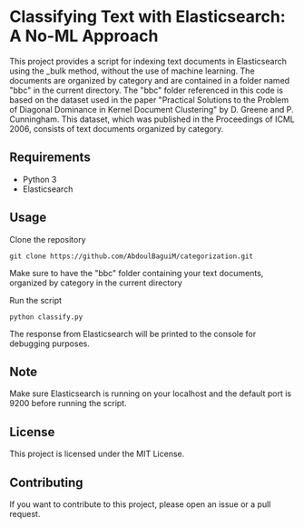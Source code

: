 # Classifying Text with Elasticsearch: A No-ML Approach

This project provides a script for indexing text documents in Elasticsearch using the \_bulk method, without the use of machine learning. The documents are organized by category and are contained in a folder named "bbc" in the current directory. The "bbc" folder referenced in this code is based on the dataset used in the paper "Practical Solutions to the Problem of Diagonal Dominance in Kernel Document Clustering" by D. Greene and P. Cunningham. This dataset, which was published in the Proceedings of ICML 2006, consists of text documents organized by category.

## Requirements

- Python 3
- Elasticsearch

## Usage

Clone the repository

    git clone https://github.com/AbdoulBaguiM/categorization.git

Make sure to have the "bbc" folder containing your text documents, organized by category in the current directory

Run the script

    python classify.py

The response from Elasticsearch will be printed to the console for debugging purposes.

## Note

Make sure Elasticsearch is running on your localhost and the default port is 9200 before running the script.

## License

This project is licensed under the MIT License.

## Contributing

If you want to contribute to this project, please open an issue or a pull request.
